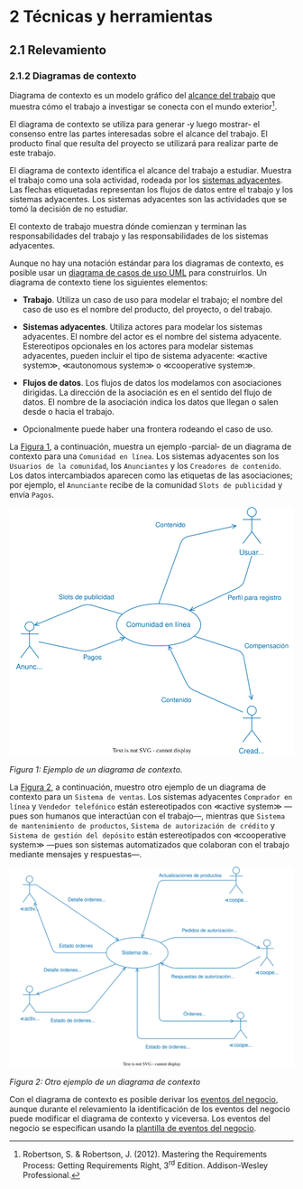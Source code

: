 # 2 Técnicas y herramientas

## 2.1 Relevamiento

### 2.1.2 Diagramas de contexto

Diagrama de contexto es un modelo gráfico del [alcance del
trabajo](/4_Conceptos/4_Trabajo_y_area_de_trabajo.md) que muestra cómo el
trabajo a investigar se conecta con el mundo exterior[^1].

El diagrama de contexto se utiliza para generar ‑y luego mostrar‑ el consenso
entre las partes interesadas sobre el alcance del trabajo. El producto final que
resulta del proyecto se utilizará para realizar parte de este trabajo.

El diagrama de contexto identifica el alcance del trabajo a estudiar. Muestra el
trabajo como una sola actividad, rodeada por los [sistemas
adyacentes](/4_Conceptos/4_Sistema_adyacente.md). Las flechas etiquetadas
representan los flujos de datos entre el trabajo y los sistemas adyacentes. Los
sistemas adyacentes son las actividades que se tomó la decisión de no estudiar.

El contexto de trabajo muestra dónde comienzan y terminan las responsabilidades
del trabajo y las responsabilidades de los sistemas adyacentes.

Aunque no hay una notación estándar para los diagramas de contexto, es posible
usar un [diagrama de casos de uso
UML](../2_04_.Modelos_de_comportamiento/2_04_02_Diagramas_de_casos_de_uso_UML.md)
para construirlos. Un diagrama de contexto tiene los siguientes elementos:

* **Trabajo**. Utiliza un caso de uso para modelar el trabajo; el nombre del
  caso de uso es el nombre del producto, del proyecto, o del trabajo.

* **Sistemas adyacentes**. Utiliza actores para modelar los sistemas adyacentes.
  El nombre del actor es el nombre del sistema adyacente. Estereotipos
  opcionales en los actores para modelar sistemas adyacentes, pueden incluir el
  tipo de sistema adyacente: ≪active system≫, ≪autonomous system≫ o
  ≪cooperative system≫.

* **Flujos de datos**. Los flujos de datos los modelamos con asociaciones
  dirigidas. La dirección de la asociación es en el sentido del flujo de datos.
  El nombre de la asociación indica los datos que llegan o salen desde o hacia
  el trabajo.

* Opcionalmente puede haber una frontera rodeando el caso de uso.

La [Figura 1](#figura-1), a continuación, muestra un ejemplo ‑parcial‑ de un
diagrama de contexto para una `Comunidad en línea`. Los sistemas adyacentes son
los `Usuarios de la comunidad`, los `Anunciantes` y los `Creadores de
contenido`. Los datos intercambiados aparecen como las etiquetas de las
asociaciones; por ejemplo, el `Anunciante` recibe de la comunidad `Slots de
publicidad` y envía `Pagos`.

<span id="figura-1"/>

![Ejemplo de diagrama de contexto](/diagrams/Context_Diagram_Example.svg)

*Figura 1: Ejemplo de un diagrama de contexto.*

La [Figura 2](#figura-2), a continuación, muestro otro ejemplo de un diagrama de
contexto para un `Sistema de ventas`. Los sistemas adyacentes `Comprador en
línea` y `Vendedor telefónico` están estereotipados con ≪active system≫ —pues
son humanos que interactúan con el trabajo—, mientras que `Sistema de
mantenimiento de productos`, `Sistema de autorización de crédito` y `Sistema de
gestión del depósito` están estereotipados con ≪cooperative system≫ —pues son
sistemas automatizados que colaboran con el trabajo mediante mensajes y
respuestas—.

<span id="figura-2"/>

![Otro ejemplo de un diagrama de contexto](/diagrams/Context_Diagram_Second_Example.svg)

*Figura 2: Otro ejemplo de un diagrama de contexto*


Con el diagrama de contexto es posible derivar los [eventos del
negocio](/4_Conceptos/4_Evento_del_negocio.md), aunque durante el relevamiento
la identificación de los eventos del negocio puede modificar el diagrama de
contexto y viceversa. Los eventos del negocio se especifican usando la [plantilla
de eventos del negocio](/3_Plantillas/3_17_Eventos_del_negocio.md).

[^1]: Robertson, S. & Robertson, J. (2012). Mastering the Requirements Process:
Getting Requirements Right, 3<sup>rd</sup> Edition. Addison-Wesley Professional.
